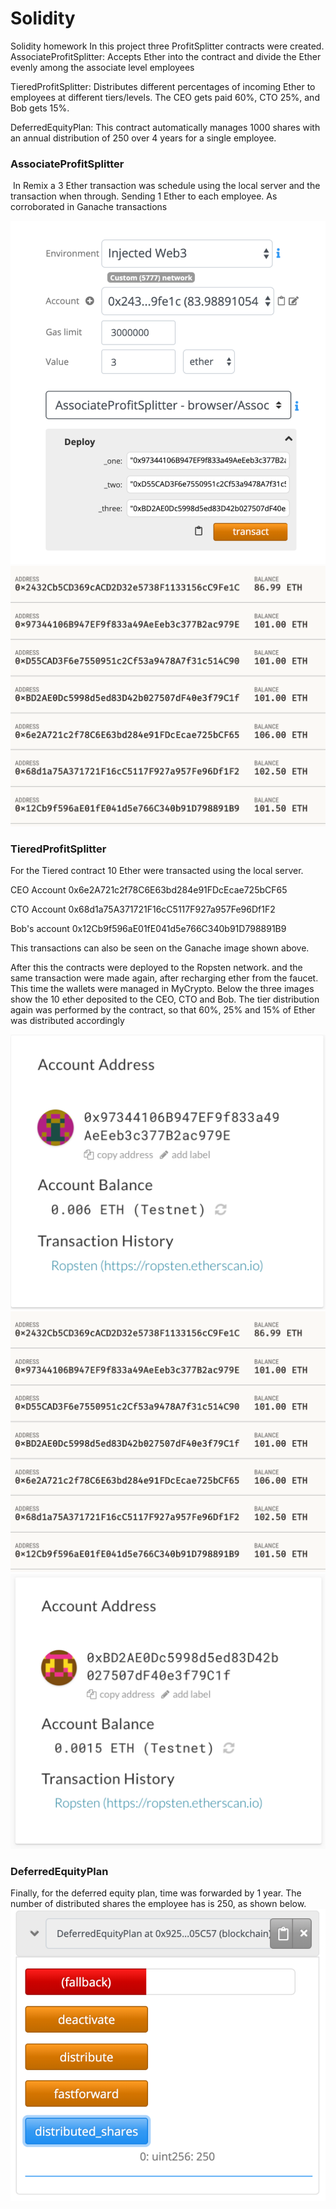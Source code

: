 # Solidity
Solidity homework
In this project three ProfitSplitter contracts were created.
AssociateProfitSplitter: Accepts Ether into the contract and divide the Ether evenly among the associate level employees

TieredProfitSplitter: Distributes different percentages of incoming Ether to employees at different tiers/levels. The CEO gets paid 60%, CTO 25%, and Bob gets 15%.

DeferredEquityPlan: This contract automatically manages 1000 shares with an annual distribution of 250 over 4 years for a single employee.

### AssociateProfitSplitter
​
In Remix a 3 Ether transaction was schedule using the local server and the transaction when through. Sending 1 Ether to each employee. As corroborated in Ganache transactions

![Remix](Screenshots/f.PNG)
![Remix](Screenshots/x.PNG)

### TieredProfitSplitter
For the Tiered contract 10 Ether were transacted using the local server.

CEO Account 0x6e2A721c2f78C6E63bd284e91FDcEcae725bCF65

CTO Account 0x68d1a75A371721F16cC5117F927a957Fe96Df1F2

Bob's account 0x12Cb9f596aE01fE041d5e766C340b91D798891B9

This transactions can also be seen on the Ganache image shown above.

After this the contracts were deployed to the Ropsten network. and the same transaction were made again, after recharging ether from the faucet. This time the wallets were managed in MyCrypto. Below the three images show the 10 ether deposited to the CEO, CTO and Bob. The tier distribution again was performed by the contract, so that 60%, 25% and 15% of Ether was distributed accordingly

![Remix](Screenshots/a.PNG)
![Remix](Screenshots/d.PNG)
![Remix](Screenshots/c.PNG)

### DeferredEquityPlan
Finally, for the deferred equity plan, time was forwarded by 1 year. The number of distributed shares the employee has is 250, as shown below.
![Remix](Screenshots/dist.PNG)

